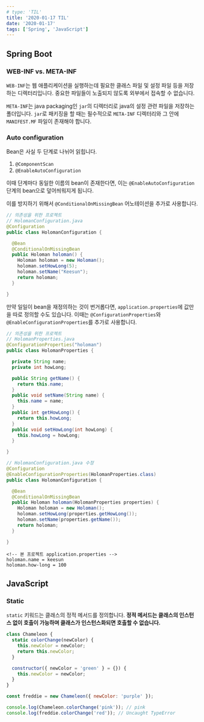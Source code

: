 ```yaml
---
# type: 'TIL'
title: '2020-01-17 TIL'
date: '2020-01-17'
tags: ['Spring', 'JavaScript']
---
```


## Spring Boot

### WEB-INF vs. META-INF

`WEB-INF`는 웹 애플리케이션을 실행하는데 필요한 클래스 파일 및 설정 파일 등을 저장하는 디렉터리입니다. 중요한 파일들이 노출되지 않도록 외부에서 접속할 수 없습니다.

`META-INF`는 java packaging인 `jar`의 디렉터리로 java의 설정 관련 파일을 저장하는 폴더입니다. `jar`로 패키징을 할 때는 필수적으로 `META-INF` 디렉터리와 그 안에 `MANIFEST.MF` 파일이 존재해야 합니다.

### Auto configuration

Bean은 사실 두 단계로 나뉘어 읽힙니다.

1. `@ComponentScan`
2. `@EnableAutoConfiguration`

이때 단계마다 동일한 이름의 bean이 존재한다면, 이는 `@EnableAutoConfiguration` 단계의 bean으로 덮어씌워지게 됩니다.

이를 방지하기 위해서 `@ConditionalOnMissingBean` 어노테이션을 추가로 사용합니다.

```java
// 의존성을 위한 프로젝트
// HolomanConfiguration.java
@Configuration
public class HolomanConfiguration {

  @Bean
  @ConditionalOnMissingBean
  public Holoman holoman() {
    Holoman holoman = new Holoman();
    holoman.setHowLong(5);
    holoman.setName("Keesun");
    return holoman;
  }

}
```

만약 일일이 bean을 재정의하는 것이 번거롭다면, `application.properties`에 값만을 따로 정의할 수도 있습니다. 이때는 `@ConfigurationProperties`와 `@EnableConfigurationProperties`를 추가로 사용합니다.

```java
// 의존성을 위한 프로젝트
// HolomanProperties.java
@ConfigurationProperties("holoman")
public class HolomanProperties {

  private String name;
  private int howLong;

  public String getName() {
    return this.name;
  }
  public void setName(String name) {
    this.name = name;
  }
  public int getHowLong() {
    return this.howLong;
  }
  public void setHowLong(int howLong) {
    this.howLong = howLong;
  }

}

// HolomanConfiguration.java 수정
@Configuration
@EnableConfigurationProperties(HolomanProperties.class)
public class HolomanConfiguration {

  @Bean
  @ConditionalOnMissingBean
  public Holoman holoman(HolomanProperties properties) {
    Holoman holoman = new Holoman();
    holoman.setHowLong(properties.getHowLong());
    holoman.setName(properties.getName());
    return holoman;
  }

}
```

```properties
<!-- 본 프로젝트 application.properties -->
holoman.name = keesun
holoman.how-long = 100
```

## JavaScript

### Static

`static` 키워드는 클래스의 정적 메서드를 정의합니다. **정적 메서드는 클래스의 인스턴스 없이 호출이 가능하며 클래스가 인스턴스화되면 호출할 수 없습니다.**

```javascript
class Chameleon {
  static colorChange(newColor) {
    this.newColor = newColor;
    return this.newColor;
  }

  constructor({ newColor = 'green' } = {}) {
    this.newColor = newColor;
  }
}

const freddie = new Chameleon({ newColor: 'purple' });

console.log(Chameleon.colorChange('pink')); // pink
console.log(freddie.colorChange('red')); // Uncaught TypeError
```
